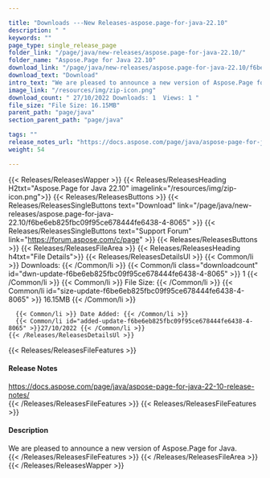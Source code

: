 ```yaml
---

title: "Downloads ---New Releases-aspose.page-for-java-22.10"
description: " "
keywords: ""
page_type: single_release_page
folder_link: "/page/java/new-releases/aspose.page-for-java-22.10/"
folder_name: "Aspose.Page for Java 22.10"
download_link: "/page/java/new-releases/aspose.page-for-java-22.10/f6be6eb825fbc09f95ce678444fe6438-4-8065"
download_text: "Download"
intro_text: "We are pleased to announce a new version of Aspose.Page for Java."
image_link: "/resources/img/zip-icon.png"
download_count: " 27/10/2022 Downloads: 1  Views: 1 "
file_size: "File Size: 16.15MB"
parent_path: "page/java"
section_parent_path: "page/java"

tags: ""
release_notes_url: "https://docs.aspose.com/page/java/aspose-page-for-java-22-10-release-notes/"
weight: 54

---
```


{{< Releases/ReleasesWapper >}}
  {{< Releases/ReleasesHeading H2txt="Aspose.Page for Java 22.10" imagelink="/resources/img/zip-icon.png">}}
  {{< Releases/ReleasesButtons >}}
    {{< Releases/ReleasesSingleButtons text="Download" link="/page/java/new-releases/aspose.page-for-java-22.10/f6be6eb825fbc09f95ce678444fe6438-4-8065" >}}
    {{< Releases/ReleasesSingleButtons text="Support Forum" link="https://forum.aspose.com/c/page" >}}
  {{< Releases/ReleasesButtons >}}
  {{< Releases/ReleasesFileArea >}}
    {{< Releases/ReleasesHeading h4txt="File Details">}}
    {{< Releases/ReleasesDetailsUl >}}
      {{< Common/li >}} Downloads: {{< /Common/li >}}
      {{< Common/li class="downloadcount" id="dwn-update-f6be6eb825fbc09f95ce678444fe6438-4-8065" >}} 1 {{< /Common/li >}}
      {{< Common/li >}} File Size: {{< /Common/li >}}
      {{< Common/li id="size-update-f6be6eb825fbc09f95ce678444fe6438-4-8065" >}} 16.15MB {{< /Common/li >}}

      {{< Common/li >}} Date Added: {{< /Common/li >}}
      {{< Common/li id="added-update-f6be6eb825fbc09f95ce678444fe6438-4-8065" >}}27/10/2022 {{< /Common/li >}}
    {{< /Releases/ReleasesDetailsUl >}}

  {{< Releases/ReleasesFileFeatures >}}
      <h4>Release Notes</h4><div><a href='https://docs.aspose.com/page/java/aspose-page-for-java-22-10-release-notes/'>https://docs.aspose.com/page/java/aspose-page-for-java-22-10-release-notes/</a></div>
  {{< /Releases/ReleasesFileFeatures >}}
  {{< Releases/ReleasesFileFeatures >}}
      <h4>Description</h4><div class="HTMLDescription">We are pleased to announce a new version of Aspose.Page for Java.</div>
  {{< /Releases/ReleasesFileFeatures >}}
 {{< /Releases/ReleasesFileArea >}}
{{< /Releases/ReleasesWapper >}}


